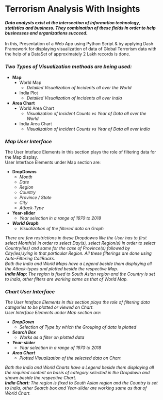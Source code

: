 <HTML>
	<BODY>
		<H1> Terrorism Analysis With Insights </H1>
		<H4>
    <I> Data analysts exist at the intersection of information technology, statistics and business. They combination of these fields in order to help businesses 
			and organizations succeed. </I>
    </H4>
		<P> 
			In this, Presentation of a Web App using Python Script & by applying Dash Framework for displaying visualization of data of Global Terrorism data with the help of 
			a DataSet of approximately 2 Lakh records is done. 
		</P>
		<H3><I> Two Types of Visualization methods are being used: </I></H3>
		<UL TYPE = "SQUARE">
			<LI><B> Map </B>
				<UL TYPE = "DISC">	
					<LI> World Map
						<UL TYPE = "CIRCLE">
							<LI><I> Detailed Visualization of Incidents all over the World </I></LI>
						</UL> 
					</LI>
					<LI> India Plot 
						<UL TYPE = "CIRCLE">
							<LI><I> Detailed Visualization of Incidents all over India </I></LI>
						</UL> 
					</LI>
				</UL>
			</LI>
			<LI><B> Area Chart </B>
				<UL TYPE = "DISC">	
					<LI> World Area Chart 
						<UL TYPE = "CIRCLE">
							<LI><I> Visualization of Incident Counts vs Year of Data all over the World </I></LI>
						</UL> 
					</LI>
					<LI> India Area Chart 
						<UL TYPE = "CIRCLE">
							<LI><I> Visualization of Incident Counts vs Year of Data all over India </I></LI>
						</UL> 
					</LI>
				</UL>
			</LI>
		</UL>
		<H3><I> Map User Interface </I></H3>
		<P> 
			The User Inteface Elements in this section plays the role of filtering data for the Map display.
			<BR>User Interface Elements under Map section are: 
		</P>
		<UL TYPE = "DISC">
			<LI><B> DropDowns </B>
				<UL TYPE = "CIRCLE"><I>
					<LI> Month </LI>
					<LI> Date </LI>
					<LI> Region </LI>
					<LI> Country </LI>
					<LI> Province / State </LI>
					<LI> City </LI>
					<LI> Attack-Type </LI>
				</UL></I>
			</LI>
			<LI><B> Year-slider </B>
				<UL TYPE = "CIRCLE">
					<LI><I> Year selection in a range of 1970 to 2018 <I></LI>
				</UL>
			</LI>
			<LI><B> World Graph </B>
				<UL TYPE = "CIRCLE">
					<LI><I> Visualization of the filtered data on Graph </I></LI>
				</UL>
			</LI>	
		</UL>
		<P>
			There are few restrictions in these Dropdowns like the User has to first select Month(s) in order to select Day(s), select Region(s) in order to select Country(ies) 
			and same for the case of Province(s) followed by City(ies).lying in that particular Region. All these filterings are done using Auto-Filtering CallBacks.<BR> 
			Both the India and World Maps have a Legend beside them displaying all the Attack-types and plotted beside the respective Map. <BR>
			<B> India Map: </B> The region is fixed to South Asian region and the Country is set to India, other filters are working same as that of World Map.
		</P>
		<H3><I> Chart User Interface </I></H3>
		<P> 
			The User Inteface Elements in this section plays the role of filtering data categories to be plotted or viewed on Chart.<BR>
			User Interface Elements under Map section are: 
		</P>
		<UL TYPE = "DISC">
			<LI><B> DropDown </B>
				<UL TYPE = "CIRCLE">
					<LI><I> Selection of Type by which the Grouping of data is plotted </I></LI>
				</UL>
			</LI>
			<LI><B> Search Box </B>
				<UL TYPE = "CIRCLE"><I>
					<LI> Works as a filter on plotted data </LI>
				</UL></I>
			</LI>
			<LI><B> Year-slider </B>
				<UL TYPE = "CIRCLE">
					<LI><I> Year selection in a range of 1970 to 2018 <I></LI>
				</UL>
			</LI>
			<LI><B> Area Chart </B>
				<UL TYPE = "CIRCLE">
					<LI><I> Plotted Visualization of the selected data on Chart </I></LI>
				</UL>
			</LI>	
		</UL>
 		<P>
      Both the India and World Charts have a Legend beside them displaying all the required content on basis of category selected in the Dropdown and shown beside the respective Chart. <BR>
      <B> India Chart: </B> The region is fixed to South Asian region and the Country is set to India, other Search box and Year-slider are working same as that of World Chart.
    </P>
	</BODY>
</HTML>
